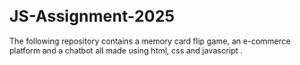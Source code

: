 # JS-Assignment-2025

The following repository contains a memory card flip game, an e-commerce platform and a chatbot all made using html, css and javascript . 

